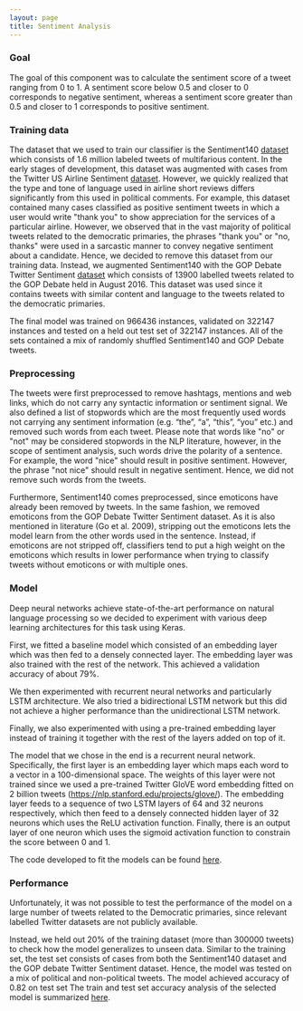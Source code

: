 ```yaml
---
layout: page
title: Sentiment Analysis
---
```



### Goal

The goal of this component was to calculate the sentiment score of a tweet ranging from 0 to 1. A sentiment score below 0.5 and closer to 0 corresponds to negative sentiment, whereas a sentiment score greater than 0.5 and closer to 1 corresponds to positive sentiment. 

### Training data

The dataset that we used to train our classifier is the Sentiment140 [dataset](http://help.sentiment140.com/for-students) which consists of 1.6 million labeled tweets of multifarious content. In the early stages of development, this dataset was augmented with cases from the Twitter US Airline Sentiment [dataset](https://www.kaggle.com/crowdflower/twitter-airline-sentiment). However, we quickly realized that the type and tone of language used in airline short reviews differs significantly from this used in political comments. For example, this dataset contained many cases classified as positive sentiment tweets in which a user would write "thank you" to show appreciation for the services of a particular airline. However, we observed that in the vast majority of political tweets related to the democratic primaries, the phrases "thank you" or "no, thanks" were used in a sarcastic manner to convey negative sentiment about a candidate. Hence, we decided to remove this dataset from our training data. Instead, we augmented Sentiment140 with the GOP Debate Twitter Sentiment [dataset](https://www.kaggle.com/crowdflower/first-gop-debate-twitter-sentiment) which consists of 13900 labelled tweets related to the GOP Debate held in August 2016. This dataset was used since it contains tweets with similar content and language to the tweets related to the democratic primaries.

The final model was trained on 966436 instances, validated on 322147 instances and tested on a held out test set of 322147 instances. All of the sets contained a mix of randomly shuffled Sentiment140 and GOP Debate tweets.



### Preprocessing

The tweets were first preprocessed to remove hashtags, mentions and web links, which do not carry any syntactic information or sentiment signal. We also defined a list of stopwords which are the most frequently used words not carrying any sentiment information (e.g. “the”, “a”, “this”, “you” etc.) and removed such words from each tweet. Please note that words like "no" or "not" may be considered stopwords in the NLP literature, however, in the scope of sentiment analysis, such words drive the polarity of a sentence. For example, the word "nice" should result in positive sentiment. However, the phrase "not nice" should result in negative sentiment. Hence, we did not remove such words from the tweets.

Furthermore, Sentiment140 comes preprocessed, since emoticons have already been removed by tweets. In the same fashion, we removed emoticons from the GOP Debate Twitter Sentiment dataset. As it is also mentioned in literature (Go et al. 2009), stripping out the emoticons lets the model learn from the other words used in the sentence. Instead, if emoticons are not stripped off, classifiers tend to put a high weight on the emoticons which results in lower performance when trying to classify tweets without emoticons or with multiple ones.

### Model

Deep neural networks achieve state-of-the-art performance on natural language processing so we decided to experiment with various deep learning architectures for this task using Keras. 

First, we fitted a baseline model which consisted of an embedding layer which was then fed to a densely connected layer. The embedding layer was also trained with the rest of the network. This achieved a validation accuracy of about 79%. 

We then experimented with recurrent neural networks and particularly LSTM architecture. We also tried a bidirectional LSTM network but this did not achieve a higher performance than the unidirectional LSTM network.

Finally, we also experimented with using a pre-trained embedding layer instead of training it together with the rest of the layers added on top of it.

The model that we chose in the end is a recurrent neural network. Specifically, the first layer is an embedding layer which maps each word to a vector in a 100-dimensional space. The weights of this layer were not trained since we used a pre-trained Twitter GloVE word embedding fitted on 2 billion tweets (https://nlp.stanford.edu/projects/glove/). The embedding layer feeds to a sequence of two LSTM layers of 64 and 32 neurons respectively, which then feed to a densely connected hidden layer of 32 neurons which uses the ReLU activation function. Finally, there is an output layer of one neuron which uses the sigmoid activation function to constrain the score between 0 and 1.

The code developed to fit the models can be found [here](https://github.com/benlevyx/twitter-polling/blob/master/notebooks/sentiment%20analysis/sentiment_analysis_exploration.ipynb).

### Performance
Unfortunately, it was not possible to test the performance of the model on a large number of tweets related to the Democratic primaries, since relevant labelled Twitter datasets are not publicly available.

Instead, we held out 20% of the training dataset (more than 300000 tweets) to check how the model generalizes to unseen data. Similar to the training set, the test set consists of cases from both the Sentiment140 dataset and the GOP debate Twitter Sentiment dataset. Hence, the model was tested on a mix of political and non-political tweets. The model achieved accuracy of 0.82 on test set 
The train and test set accuracy analysis of the selected model is summarized [here](https://github.com/benlevyx/twitter-polling/blob/master/notebooks/sentiment%20analysis/sentiment_final_model.ipynb).


